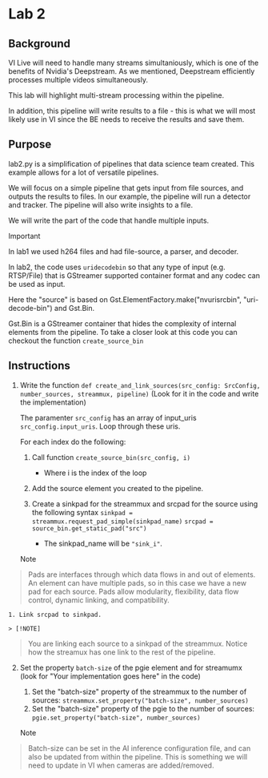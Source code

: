# Lab 2

## Background
VI Live will need to handle many streams simultaniously, which is one of the benefits of Nvidia's Deepstream.
As we mentioned, Deepstream efficiently processes multiple videos simultaneously.

This lab will highlight multi-stream processing within the pipeline.

In addition, this pipeline will write results to a file - this is what we will most likely use in VI since the BE needs to receive the results and save them. 

## Purpose
lab2.py is a simplification of pipelines that data science team created. 
This example allows for a lot of versatile pipelines. 

We will focus on a simple pipeline that gets input from file sources, and outputs the results to files. In our example, the pipeline will run a detector and tracker. The pipeline will also write insights to a file.

We will write the part of the code that handle multiple inputs.

> [!IMPORTANT]
> In lab1 we used h264 files and had file-source, a parser, and decoder.
> 
> In lab2, the code uses `uridecodebin` so that any type of input (e.g. RTSP/File) that is GStreamer supported container format and any codec can be used as input.
>
> Here the "source" is based on Gst.ElementFactory.make("nvurisrcbin", "uri-decode-bin") and Gst.Bin.
>
> Gst.Bin is a GStreamer container that hides the complexity of internal elements from the pipeline.
> To take a closer look at this code you can checkout the function ```create_source_bin```

## Instructions

1. Write the function `def create_and_link_sources(src_config: SrcConfig, number_sources, streammux, pipeline)` (Look for it in the code and write the implementation)

    The paramenter `src_config` has an array of input_uris `src_config.input_uris`.
    Loop through these uris. 
    
    For each index do the following:

    1. Call function `create_source_bin(src_config, i)`
        - Where i is the index of the loop

    2. Add the source element you created to the pipeline.
    3. Create a sinkpad for the streammux and srcpad for the source using the following syntax
        `sinkpad = streammux.request_pad_simple(sinkpad_name)`
        `srcpad = source_bin.get_static_pad("src")`
        - The sinkpad_name will be `"sink_i"`.

    > [!NOTE]
> Pads are interfaces through which data flows in and out of elements.
> An element can have multiple pads, so in this case we have a new pad for each source.
> Pads allow  modularity, flexibility, data flow control, dynamic linking, and compatibility.
    
    1. Link srcpad to sinkpad.

    > [!NOTE]
> You are linking each source to a sinkpad of the streammux. Notice how the streamux has one link to the rest of the pipeline.

2. Set the property `batch-size` of the pgie element and for streamumx (look for "Your implementation goes here" in the code)

    1. Set the "batch-size" property of the streammux to the number of sources: `streammux.set_property("batch-size", number_sources)`
    1. Set the "batch-size" property of the pgie to the number of sources: `pgie.set_property("batch-size", number_sources)`

    > [!NOTE]
> Batch-size can be set in the AI inference configuration file, and can also be updated from within the pipeline.
> This is something we will need to update in VI when cameras are added/removed.

